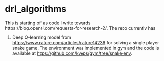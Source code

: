 # drl_algorithms

This is starting off as code I write towards https://blog.openai.com/requests-for-research-2/. The repo currently has

1) Deep Q-learning model from https://www.nature.com/articles/nature14236 for solving a single player snake game. The environment was implemented in gym and the code is available at https://github.com/kveps/gym/tree/snake-env.
